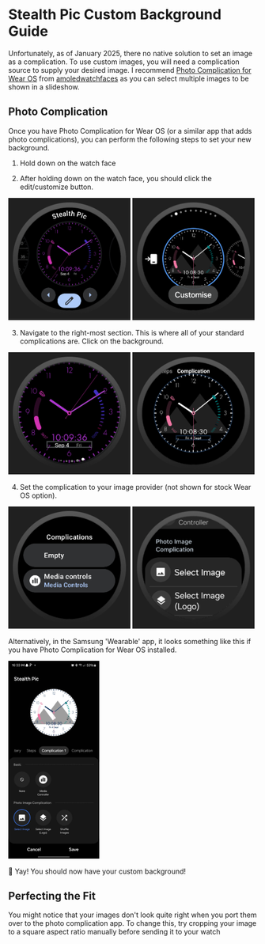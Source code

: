 # Stealth Pic Custom Background Guide
Unfortunately, as of January 2025, there no native solution to set an image as a complication. To use custom images, you will need a complication source to supply your desired image. I recommend [Photo Complication for Wear OS](https://play.google.com/store/apps/details?id=com.weartools.photocomplication) from [amoledwatchfaces](https://amoledwatchfaces.com/) as you can select multiple images to be shown in a slideshow.

## Photo Complication
Once you have Photo Complication for Wear OS (or a similar app that adds photo complications), you can perform the following steps to set your new background.
1. Hold down on the watch face

2. After holding down on the watch face, you should click the edit/customize button.
<p>
    <img src="Edit_Watch_Face.png" width="49%" alt="Preview of stock Wear OS watch face selection"/>
    <img src="Edit_Watch_Face_Samsung.png" width="49%" alt="Preview of Samsung Watch7 watch face selection"/>
</p>

3. Navigate to the right-most section. This is where all of your standard complications are. Click on the background.
<p>
    <img src="Edit_Complication.png" width="49%" alt="Preview of stock Wear OS complication selection"/>
    <img src="Edit_Complication_Samsung.png" width="49%" alt="Preview of Samsung Watch7 complication selection"/>
</p>

4. Set the complication to your image provider (not shown for stock Wear OS option).
<p>
    <img src="Complications_Menu.png" width="49%" alt="Preview of stock Wear OS complication menu"/>
    <img src="Complications_Menu_Samsung.png" width="49%" alt="Preview of Samsung Watch7 complication menu"/>
</p>

Alternatively, in the Samsung 'Wearable' app, it looks something like this if you have Photo Complication for Wear OS installed. 

<p>
    <img src="Stealth_Pic_Select_Image_Example.jpg" height="400px" alt="Preview of Samsung Watch Face Customizer with 'Select Image' from 'Photo Image Complication' selected">
</p>

🎉 Yay! You should now have your custom background!

## Perfecting the Fit
You might notice that your images don't look quite right when you port them over to the photo complication app. To change this, try cropping your image to a square aspect ratio manually before sending it to your watch